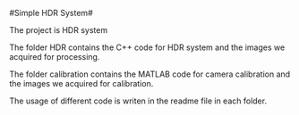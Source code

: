 #Simple HDR System#

The project is HDR system

The folder HDR contains the C++ code for HDR system and the images we acquired for processing.

The folder calibration contains the MATLAB code for camera calibration and the images we acquired for calibration.

The usage of different code is writen in the readme file in each folder.
